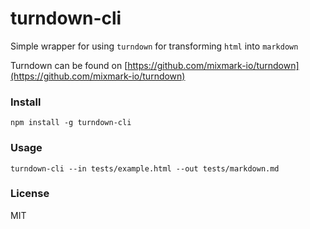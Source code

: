 # turndown-cli

Simple wrapper for using `turndown` for transforming `html` into `markdown`

Turndown can be found on [https://github.com/mixmark-io/turndown](https://github.com/mixmark-io/turndown)

### Install

    npm install -g turndown-cli


### Usage

    turndown-cli --in tests/example.html --out tests/markdown.md

### License

MIT